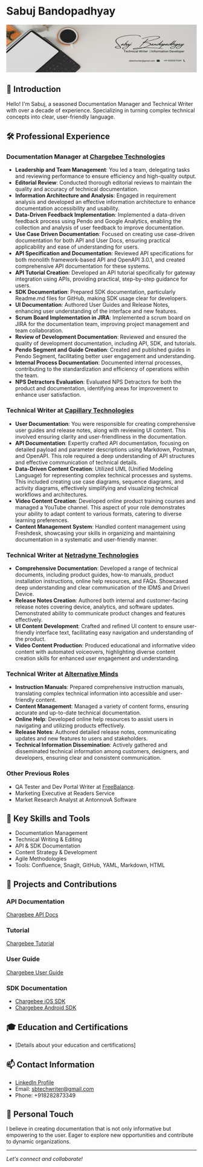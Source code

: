 # Sabuj Bandopadhyay

![Banner Image](https://github.com/sabuj000/Portfolio/blob/main/Cover%20Image.png)

## 👋 Introduction
Hello! I'm Sabuj, a seasoned Documentation Manager and Technical Writer with over a decade of experience. Specializing in turning complex technical concepts into clear, user-friendly language.

## 🛠️ Professional Experience
### Documentation Manager at [Chargebee Technologies](https://www.chargebee.com/)
- **Leadership and Team Management**: You led a team, delegating tasks and reviewing performance to ensure efficiency and high-quality output.
- **Editorial Review**: Conducted thorough editorial reviews to maintain the quality and accuracy of technical documentation.
- **Information Architecture and Analysis**: Engaged in requirement analysis and developed an effective information architecture to enhance documentation accessibility and usability.
- **Data-Driven Feedback Implementation**: Implemented a data-driven feedback process using Pendo and Google Analytics, enabling the collection and analysis of user feedback to improve documentation.
- **Use Case Driven Documentation**: Focused on creating use case-driven documentation for both API and User Docs, ensuring practical applicability and ease of understanding for users.
- **API Specification and Documentation**: Reviewed API specifications for both monolith framework-based API and OpenAPI 3.0.1, and created comprehensive API documentation for these systems.
- **API Tutorial Creation**: Developed an API tutorial specifically for gateway integration using APIs, providing practical, step-by-step guidance for users.
- **SDK Documentation**: Prepared SDK documentation, particularly Readme.md files for GitHub, making SDK usage clear for developers.
- **UI Documentation**: Authored User Guides and Release Notes, enhancing user understanding of the interface and new features.
- **Scrum Board Implementation in JIRA**: Implemented a scrum board on JIRA for the documentation team, improving project management and team collaboration.
- **Review of Development Documentation**: Reviewed and ensured the quality of development documentation, including API, SDK, and tutorials.
- **Pendo Segment and Guide Creation**: Created and published guides in Pendo Segment, facilitating better user engagement and understanding.
- **Internal Process Documentation**: Documented internal processes, contributing to the standardization and efficiency of operations within the team.
- **NPS Detractors Evaluation**: Evaluated NPS Detractors for both the product and documentation, identifying areas for improvement to enhance user satisfaction.

### Technical Writer at [Capillary Technologies](https://www.capillarytech.com/)
- **User Documentation**: You were responsible for creating comprehensive user guides and release notes, along with reviewing UI content. This involved ensuring clarity and user-friendliness in the documentation.
- **API Documentation**: Expertly crafted API documentation, focusing on detailed payload and parameter descriptions using Markdown, Postman, and OpenAPI. This role required a deep understanding of API structures and effective communication of technical details.
- **Data-Driven Content Creation**: Utilized UML (Unified Modeling Language) for representing complex technical processes and systems. This included creating use case diagrams, sequence diagrams, and activity diagrams, effectively simplifying and visualizing technical workflows and architectures.
- **Video Content Creation**: Developed online product training courses and managed a YouTube channel. This aspect of your role demonstrates your ability to adapt content to various formats, catering to diverse learning preferences.
- **Content Management System**: Handled content management using Freshdesk, showcasing your skills in organizing and maintaining documentation in a systematic and user-friendly manner.

### Technical Writer at [Netradyne Technologies](https://www.netradyne.com/)
- **Comprehensive Documentation**: Developed a range of technical documents, including product guides, how-to manuals, product installation instructions, online help resources, and FAQs. Showcased deep understanding and clear communication of the IDMS and Driveri Device.
- **Release Notes Creation**: Authored both internal and customer-facing release notes covering device, analytics, and software updates. Demonstrated ability to communicate product changes and features effectively.
- **UI Content Development**: Crafted and refined UI content to ensure user-friendly interface text, facilitating easy navigation and understanding of the product.
- **Video Content Production**: Produced educational and informative video content with automated voiceovers, highlighting diverse content creation skills for enhanced user engagement and understanding.
 
### Technical Writer at [Alternative Minds](https://alternativeminds.in/)

- **Instruction Manuals**: Prepared comprehensive instruction manuals, translating complex technical information into accessible and user-friendly content.
- **Content Management**: Managed a variety of content forms, ensuring accurate and up-to-date technical documentation.
- **Online Help**: Developed online help resources to assist users in navigating and utilizing products effectively.
- **Release Notes**: Authored detailed release notes, communicating updates and new features to users and stakeholders.
- **Technical Information Dissemination**: Actively gathered and disseminated technical information among customers, designers, and developers, ensuring clear and consistent communication.


### **Other Previous Roles**
- QA Tester and Dev Portal Writer at [FreeBalance](https://freebalance.com/en/).
- Marketing Executive at Readers Service
- Market Research Analyst at AntonnovA Software

## 🔧 Key Skills and Tools
- Documentation Management
- Technical Writing & Editing
- API & SDK Documentation
- Content Strategy & Development
- Agile Methodologies
- Tools: Confluence, SnagIt, GitHub, YAML, Markdown, HTML

## 🌟 Projects and Contributions
### API Documentation
[Chargebee API Docs](https://apidocs.chargebee.com/)

### Tutorial
[Chargebee Tutorial](https://www.chargebee.com/tutorials/)

### User Guide
[Chargebee User Guide](https://www.chargebee.com/docs/2.0/)

### SDK Documentation
- [Chargebee iOS SDK](https://github.com/chargebee/chargebee-ios#readme)
- [Chargebee Android SDK](https://github.com/chargebee/chargebee-android#readme)

## 🎓 Education and Certifications
- [Details about your education and certifications]

## 📫 Contact Information
- [LinkedIn Profile](https://in.linkedin.com/in/sabujbandopadhyay)
- Email: sbtechwriter@gmail.com
- Phone: +918282873349

## 🌱 Personal Touch
I believe in creating documentation that is not only informative but empowering to the user. Eager to explore new opportunities and contribute to dynamic organizations.

---

*Let's connect and collaborate!*

